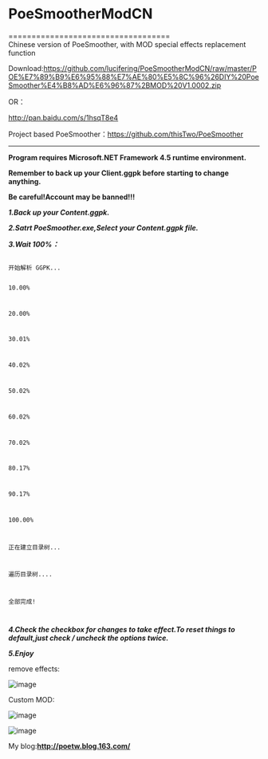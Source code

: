 # PoeSmootherModCN #
===================================  
Chinese version of PoeSmoother, with MOD special effects replacement function

Download:https://github.com/lucifering/PoeSmootherModCN/raw/master/POE%E7%89%B9%E6%95%88%E7%AE%80%E5%8C%96%26DIY%20PoeSmoother%E4%B8%AD%E6%96%87%2BMOD%20V1.0002.zip  


OR：  

http://pan.baidu.com/s/1hsqT8e4  


  
  

Project based PoeSmoother：https://github.com/thisTwo/PoeSmoother
__________________________________________________________

**Program requires Microsoft.NET Framework 4.5 runtime environment.**  

**Remember to back up your Client.ggpk before starting to change anything.**  

**Be careful!Account may be banned!!!**  


***1.Back up your Content.ggpk.***  

***2.Satrt PoeSmoother.exe,Select your Content.ggpk file.***  

***3.Wait 100%：***  

<code>
开始解析 GGPK...  

10.00%  

20.00%  

30.01%  

40.02%  

50.02%  

60.02%  

70.02%  

80.17%  

90.17%  

100.00%  


正在建立目录树...  

遍历目录树....  

全部完成!  

</code>

***4.Check the checkbox for changes to take effect.To reset things to default,just check / uncheck the options twice.***  


***5.Enjoy***  




 remove effects:

![image](https://github.com/lucifering/PoeSmootherModCN/blob/master/Screenshot/2.jpg)


Custom MOD:

![image](https://github.com/lucifering/PoeSmootherModCN/blob/master/Screenshot/1.jpg)



![image](https://github.com/lucifering/PoeSmootherModCN/blob/master/Screenshot/3.jpg)




My blog:**http://poetw.blog.163.com/** 

